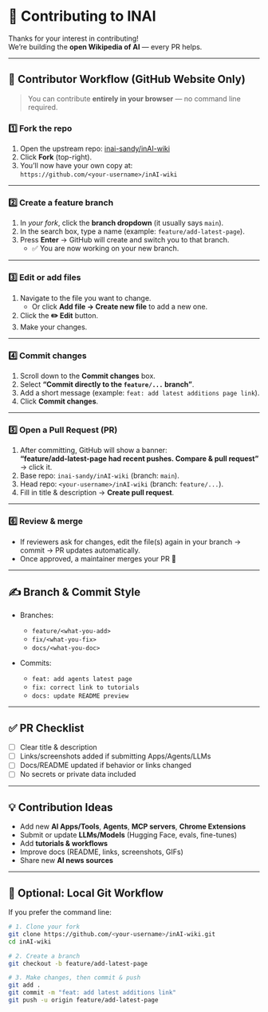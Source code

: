# 🤝 Contributing to INAI

Thanks for your interest in contributing!  
We’re building the **open Wikipedia of AI** — every PR helps.

---

## 🚀 Contributor Workflow (GitHub Website Only)

> You can contribute **entirely in your browser** — no command line required.

### 1️⃣ Fork the repo
1. Open the upstream repo: [inai-sandy/inAI-wiki](https://github.com/inai-sandy/inAI-wiki)  
2. Click **Fork** (top-right).  
3. You’ll now have your own copy at:  
   `https://github.com/<your-username>/inAI-wiki`

---

### 2️⃣ Create a feature branch
1. In *your fork*, click the **branch dropdown** (it usually says `main`).  
2. In the search box, type a name (example: `feature/add-latest-page`).  
3. Press **Enter** → GitHub will create and switch you to that branch.  
   - ✅ You are now working on your new branch.

---

### 3️⃣ Edit or add files
1. Navigate to the file you want to change.  
   - Or click **Add file → Create new file** to add a new one.  
2. Click the **✏️ Edit** button.  
3. Make your changes.

---

### 4️⃣ Commit changes
1. Scroll down to the **Commit changes** box.  
2. Select **“Commit directly to the `feature/...` branch”**.  
3. Add a short message (example: `feat: add latest additions page link`).  
4. Click **Commit changes**.

---

### 5️⃣ Open a Pull Request (PR)
1. After committing, GitHub will show a banner:  
   **“feature/add-latest-page had recent pushes. Compare & pull request”** → click it.  
2. Base repo: `inai-sandy/inAI-wiki` (branch: `main`).  
3. Head repo: `<your-username>/inAI-wiki` (branch: `feature/...`).  
4. Fill in title & description → **Create pull request**.

---

### 6️⃣ Review & merge
- If reviewers ask for changes, edit the file(s) again in your branch → commit → PR updates automatically.  
- Once approved, a maintainer merges your PR 🎉

---

## ✍️ Branch & Commit Style
- Branches:  
  - `feature/<what-you-add>`  
  - `fix/<what-you-fix>`  
  - `docs/<what-you-doc>`  

- Commits:  
  - `feat: add agents latest page`  
  - `fix: correct link to tutorials`  
  - `docs: update README preview`

---

## ✅ PR Checklist
- [ ] Clear title & description  
- [ ] Links/screenshots added if submitting Apps/Agents/LLMs  
- [ ] Docs/README updated if behavior or links changed  
- [ ] No secrets or private data included  

---

## 💡 Contribution Ideas
- Add new **AI Apps/Tools**, **Agents**, **MCP servers**, **Chrome Extensions**  
- Submit or update **LLMs/Models** (Hugging Face, evals, fine-tunes)  
- Add **tutorials & workflows**  
- Improve docs (README, links, screenshots, GIFs)  
- Share new **AI news sources**  

---

## 🧰 Optional: Local Git Workflow
If you prefer the command line:  

```bash
# 1. Clone your fork
git clone https://github.com/<your-username>/inAI-wiki.git
cd inAI-wiki

# 2. Create a branch
git checkout -b feature/add-latest-page

# 3. Make changes, then commit & push
git add .
git commit -m "feat: add latest additions link"
git push -u origin feature/add-latest-page
